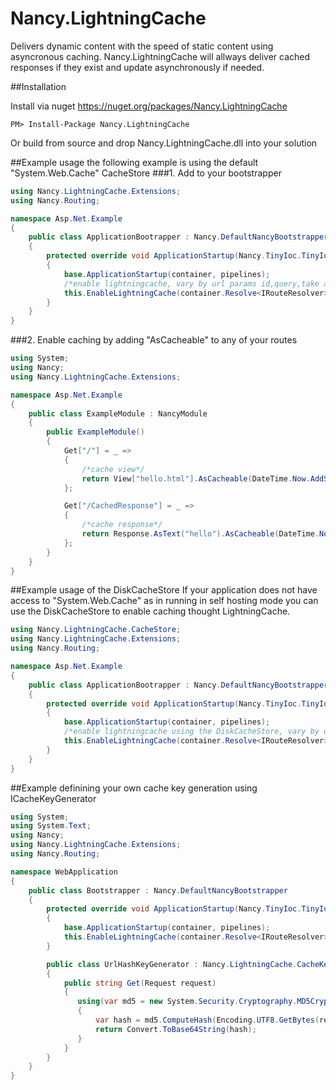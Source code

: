 Nancy.LightningCache
====================

Delivers dynamic content with the speed of static content using asyncronous caching. Nancy.LightningCache will allways deliver cached responses if they exist and update asynchronously if needed.

##Installation

Install via nuget https://nuget.org/packages/Nancy.LightningCache

```
PM> Install-Package Nancy.LightningCache
```

Or build from source and drop Nancy.LightningCache.dll into your solution

##Example usage
the following example is using the default "System.Web.Cache" CacheStore
###1. Add to your bootstrapper

```c#
using Nancy.LightningCache.Extensions;
using Nancy.Routing;

namespace Asp.Net.Example
{
    public class ApplicationBootrapper : Nancy.DefaultNancyBootstrapper
    {
        protected override void ApplicationStartup(Nancy.TinyIoc.TinyIoCContainer container, Nancy.Bootstrapper.IPipelines pipelines)
        {
            base.ApplicationStartup(container, pipelines);
            /*enable lightningcache, vary by url params id,query,take and skip*/
            this.EnableLightningCache(container.Resolve<IRouteResolver>(), ApplicationPipelines, new[] { "id", "query", "take", "skip" });
        }
    }
}
```

###2. Enable caching by adding "AsCacheable" to any of your routes
```c#
using System;
using Nancy;
using Nancy.LightningCache.Extensions;

namespace Asp.Net.Example
{
    public class ExampleModule : NancyModule
    {
        public ExampleModule()
        {
            Get["/"] = _ =>
            {
                /*cache view*/
                return View["hello.html"].AsCacheable(DateTime.Now.AddSeconds(30));
            };

            Get["/CachedResponse"] = _ =>
            {
                /*cache response*/
                return Response.AsText("hello").AsCacheable(DateTime.Now.AddSeconds(30));
            };
        }
    }
}
```

##Example usage of the DiskCacheStore
If your application does not have access to "System.Web.Cache" as in running in self hosting mode you can use the DiskCacheStore to enable caching thought LightningCache.
```c#
using Nancy.LightningCache.CacheStore;
using Nancy.LightningCache.Extensions;
using Nancy.Routing;

namespace Asp.Net.Example
{
    public class ApplicationBootrapper : Nancy.DefaultNancyBootstrapper
    {
        protected override void ApplicationStartup(Nancy.TinyIoc.TinyIoCContainer container, Nancy.Bootstrapper.IPipelines pipelines)
        {
            base.ApplicationStartup(container, pipelines);
            /*enable lightningcache using the DiskCacheStore, vary by url params id,query,take and skip*/
            this.EnableLightningCache(container.Resolve<IRouteResolver>(), ApplicationPipelines, new[] { "id", "query", "take", "skip" }, new DiskCacheStore("c:/tmp/cache"));
        }
    }
}
```

##Example definining your own cache key generation using ICacheKeyGenerator

```c#
using System;
using System.Text;
using Nancy;
using Nancy.LightningCache.Extensions;
using Nancy.Routing;

namespace WebApplication
{
    public class Bootstrapper : Nancy.DefaultNancyBootstrapper
    {
        protected override void ApplicationStartup(Nancy.TinyIoc.TinyIoCContainer container, Nancy.Bootstrapper.IPipelines pipelines)
        {
            base.ApplicationStartup(container, pipelines);
            this.EnableLightningCache(container.Resolve<IRouteResolver>(), ApplicationPipelines, new UrlHashKeyGenerator());
        }

        public class UrlHashKeyGenerator : Nancy.LightningCache.CacheKey.ICacheKeyGenerator
        {
            public string Get(Request request)
            {
               using(var md5 = new System.Security.Cryptography.MD5CryptoServiceProvider())
               {
                   var hash = md5.ComputeHash(Encoding.UTF8.GetBytes(request.Url.ToString()));
                   return Convert.ToBase64String(hash);
               }
            }
        }
    }
}
```
